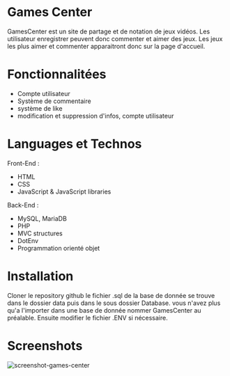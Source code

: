 # Games Center
GamesCenter est un site de partage et de notation de jeux vidéos.
Les utilisateur enregistrer peuvent donc commenter et aimer des jeux.
Les jeux les plus aimer et commenter apparaitront donc sur la page d'accueil.


# Fonctionnalitées

- Compte utilisateur
- Système de commentaire
- système de like
- modification et suppression d'infos, compte utilisateur


# Languages et Technos

Front-End : 
- HTML
- CSS
- JavaScript & JavaScript libraries

Back-End : 
- MySQL, MariaDB
- PHP
- MVC structures
- DotEnv
- Programmation orienté objet

# Installation
Cloner le repository github le fichier .sql de la base de donnée se trouve dans le dossier
data puis dans le sous dossier Database. vous n'avez plus qu'a l'importer dans une base de donnée nommer GamesCenter au préalable.
Ensuite modifier le fichier .ENV si nécessaire.

# Screenshots
![screenshot-games-center](https://user-images.githubusercontent.com/107175527/233810761-b506fd2e-8b82-4f4c-9db7-883686b16ce7.png)


